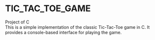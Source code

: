 # TIC_TAC_TOE_GAME
Project of C<br>
This is a simple implementation of the classic Tic-Tac-Toe game in C. It provides a console-based interface for playing the game.
